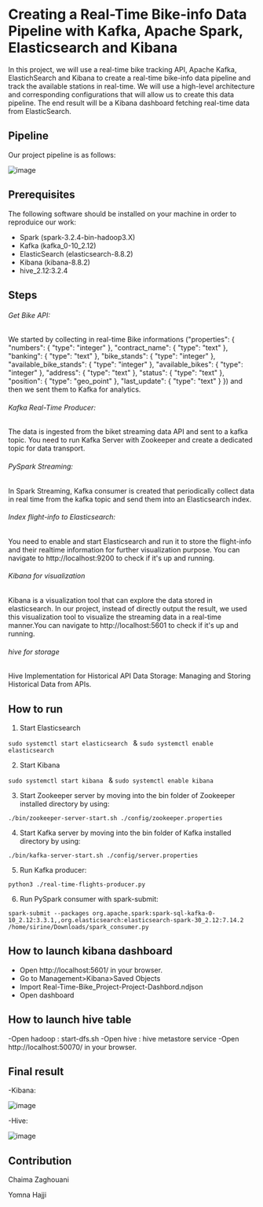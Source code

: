 # Creating a Real-Time Bike-info Data Pipeline with Kafka, Apache Spark, Elasticsearch and Kibana

In this project, we will use a real-time bike tracking API, Apache Kafka, ElastichSearch and Kibana to create a real-time bike-info data pipeline and track the available stations in real-time. We will use a high-level architecture and
corresponding configurations that will allow us to create this data pipeline. The end result will be a Kibana dashboard fetching real-time data from ElasticSearch.


## Pipeline
Our project pipeline is as follows:

![image](https://github.com/chaimazaghouani/Bike_Project/assets/110690177/bd211db7-eb24-465c-8b54-7bb0c6e1f31d) 


## Prerequisites
The following software should be installed on your machine in order to reproduice our work:

- Spark (spark-3.2.4-bin-hadoop3.X)
- Kafka (kafka_0-10_2.12)
- ElasticSearch (elasticsearch-8.8.2)
- Kibana (kibana-8.8.2)
- hive_2.12:3.2.4
## Steps
###### Get Bike API:
We started by collecting in real-time Bike informations ("properties": {
            "numbers": { "type": "integer" },
            "contract_name": { "type": "text" },
            "banking": { "type": "text" },
            "bike_stands": { "type": "integer" },
            "available_bike_stands": { "type": "integer" },
            "available_bikes": { "type": "integer" },
            "address": { "type": "text" },
            "status": { "type": "text" },
            "position": {
                "type": "geo_point"
            },
            "last_update": { "type": "text" }
            }) and then we sent them to Kafka for analytics.

###### Kafka Real-Time Producer:
The data is ingested from the biket streaming data API and sent to a kafka topic. You need to run Kafka Server with Zookeeper and create a dedicated topic for data transport.
###### PySpark Streaming:
 In Spark Streaming, Kafka consumer is created that periodically collect data in real time from the kafka topic and send them into an Elasticsearch index.
###### Index flight-info to Elasticsearch:
You need to enable and start Elasticsearch and run it to store the flight-info and their realtime information for further visualization purpose. You can navigate to http://localhost:9200 to check if it's up and running.
###### Kibana for visualization
Kibana is a visualization tool that can explore the data stored in elasticsearch. In our project, instead of directly output the result, we used this visualization tool to visualize the streaming data in a real-time manner.You can navigate to http://localhost:5601 to check if it's up and running.
###### hive for storage
Hive Implementation for Historical API Data Storage: Managing and Storing Historical Data from APIs.
## How to run
1. Start Elasticsearch

`sudo systemctl start elasticsearch ` & `sudo systemctl enable elasticsearch `

2. Start Kibana

`sudo systemctl start kibana ` & `sudo systemctl enable kibana  `

3. Start Zookeeper server by moving into the bin folder of Zookeeper installed directory by using:

`./bin/zookeeper-server-start.sh ./config/zookeeper.properties`

4. Start Kafka server by moving into the bin folder of Kafka installed directory by using:

`./bin/kafka-server-start.sh ./config/server.properties`

5. Run Kafka producer:

`python3 ./real-time-flights-producer.py`

6. Run PySpark consumer with spark-submit:

`spark-submit --packages org.apache.spark:spark-sql-kafka-0-10_2.12:3.3.1,,org.elasticsearch:elasticsearch-spark-30_2.12:7.14.2 /home/sirine/Downloads/spark_consumer.py`

## How to launch kibana dashboard

- Open http://localhost:5601/ in your browser.
- Go to Management>Kibana>Saved Objects
- Import Real-Time-Bike_Project-Project-Dashbord.ndjson
- Open dashboard

## How to launch hive table
-Open hadoop : start-dfs.sh
-Open hive : hive metastore service 
-Open http://localhost:50070/ in your browser.
  



## Final result
-Kibana:

![image](https://github.com/chaimazaghouani/Bike_Project/assets/110690177/67620a23-223b-4946-b1ed-a25b70ae9565)

-Hive:

![image](https://github.com/chaimazaghouani/Bike_Project/assets/110690177/5ea92c61-150b-4a9e-9ac0-e0456da25d66) 


## Contribution

Chaima Zaghouani

Yomna Hajji


























